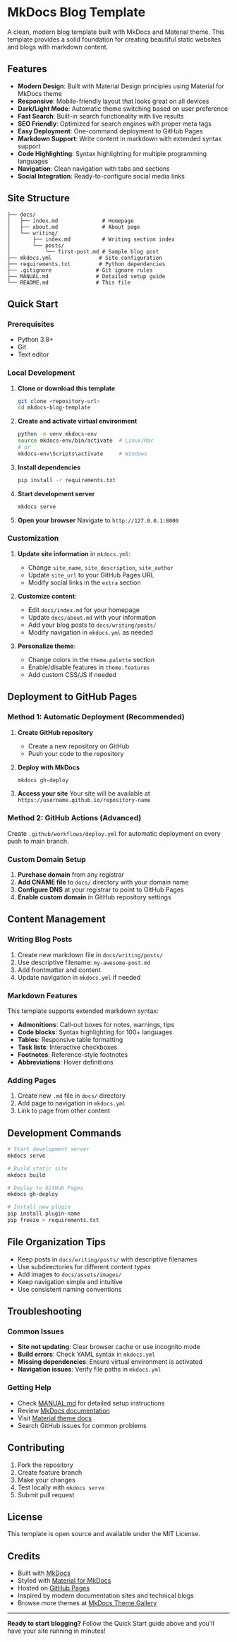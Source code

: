 # MkDocs Blog Template

A clean, modern blog template built with MkDocs and Material theme. This template provides a solid foundation for creating beautiful static websites and blogs with markdown content.

## Features

- **Modern Design**: Built with Material Design principles using Material for MkDocs theme
- **Responsive**: Mobile-friendly layout that looks great on all devices
- **Dark/Light Mode**: Automatic theme switching based on user preference
- **Fast Search**: Built-in search functionality with live results
- **SEO Friendly**: Optimized for search engines with proper meta tags
- **Easy Deployment**: One-command deployment to GitHub Pages
- **Markdown Support**: Write content in markdown with extended syntax support
- **Code Highlighting**: Syntax highlighting for multiple programming languages
- **Navigation**: Clean navigation with tabs and sections
- **Social Integration**: Ready-to-configure social media links

## Site Structure

```
├── docs/
│   ├── index.md              # Homepage
│   ├── about.md              # About page
│   └── writing/
│       ├── index.md          # Writing section index
│       └── posts/
│           └── first-post.md # Sample blog post
├── mkdocs.yml               # Site configuration
├── requirements.txt         # Python dependencies
├── .gitignore              # Git ignore rules
├── MANUAL.md               # Detailed setup guide
└── README.md               # This file
```

## Quick Start

### Prerequisites

- Python 3.8+
- Git
- Text editor

### Local Development

1. **Clone or download this template**
   ```bash
   git clone <repository-url>
   cd mkdocs-blog-template
   ```

2. **Create and activate virtual environment**
   ```bash
   python -m venv mkdocs-env
   source mkdocs-env/bin/activate  # Linux/Mac
   # or
   mkdocs-env\Scripts\activate     # Windows
   ```

3. **Install dependencies**
   ```bash
   pip install -r requirements.txt
   ```

4. **Start development server**
   ```bash
   mkdocs serve
   ```

5. **Open your browser**
   Navigate to `http://127.0.0.1:8000`

### Customization

1. **Update site information** in `mkdocs.yml`:
   - Change `site_name`, `site_description`, `site_author`
   - Update `site_url` to your GitHub Pages URL
   - Modify social links in the `extra` section

2. **Customize content**:
   - Edit `docs/index.md` for your homepage
   - Update `docs/about.md` with your information
   - Add your blog posts to `docs/writing/posts/`
   - Modify navigation in `mkdocs.yml` as needed

3. **Personalize theme**:
   - Change colors in the `theme.palette` section
   - Enable/disable features in `theme.features`
   - Add custom CSS/JS if needed

## Deployment to GitHub Pages

### Method 1: Automatic Deployment (Recommended)

1. **Create GitHub repository**
   - Create a new repository on GitHub
   - Push your code to the repository

2. **Deploy with MkDocs**
   ```bash
   mkdocs gh-deploy
   ```

3. **Access your site**
   Your site will be available at `https://username.github.io/repository-name`

### Method 2: GitHub Actions (Advanced)

Create `.github/workflows/deploy.yml` for automatic deployment on every push to main branch.

### Custom Domain Setup

1. **Purchase domain** from any registrar
2. **Add CNAME file** to `docs/` directory with your domain name
3. **Configure DNS** at your registrar to point to GitHub Pages
4. **Enable custom domain** in GitHub repository settings

## Content Management

### Writing Blog Posts

1. Create new markdown file in `docs/writing/posts/`
2. Use descriptive filename: `my-awesome-post.md`
3. Add frontmatter and content
4. Update navigation in `mkdocs.yml` if needed

### Markdown Features

This template supports extended markdown syntax:

- **Admonitions**: Call-out boxes for notes, warnings, tips
- **Code blocks**: Syntax highlighting for 100+ languages
- **Tables**: Responsive table formatting
- **Task lists**: Interactive checkboxes
- **Footnotes**: Reference-style footnotes
- **Abbreviations**: Hover definitions

### Adding Pages

1. Create new `.md` file in `docs/` directory
2. Add page to navigation in `mkdocs.yml`
3. Link to page from other content

## Development Commands

```bash
# Start development server
mkdocs serve

# Build static site
mkdocs build

# Deploy to GitHub Pages
mkdocs gh-deploy

# Install new plugin
pip install plugin-name
pip freeze > requirements.txt
```

## File Organization Tips

- Keep posts in `docs/writing/posts/` with descriptive filenames
- Use subdirectories for different content types
- Add images to `docs/assets/images/`
- Keep navigation simple and intuitive
- Use consistent naming conventions

## Troubleshooting

### Common Issues

- **Site not updating**: Clear browser cache or use incognito mode
- **Build errors**: Check YAML syntax in `mkdocs.yml`
- **Missing dependencies**: Ensure virtual environment is activated
- **Navigation issues**: Verify file paths in `mkdocs.yml`

### Getting Help

- Check [MANUAL.md](MANUAL.md) for detailed setup instructions
- Review [MkDocs documentation](https://www.mkdocs.org/)
- Visit [Material theme docs](https://squidfunk.github.io/mkdocs-material/)
- Search GitHub issues for common problems

## Contributing

1. Fork the repository
2. Create feature branch
3. Make your changes
4. Test locally with `mkdocs serve`
5. Submit pull request

## License

This template is open source and available under the MIT License.

## Credits

- Built with [MkDocs](https://www.mkdocs.org/)
- Styled with [Material for MkDocs](https://squidfunk.github.io/mkdocs-material/)
- Hosted on [GitHub Pages](https://pages.github.com/)
- Inspired by modern documentation sites and technical blogs
- Browse more themes at [MkDocs Theme Gallery](https://github.com/mkdocs/mkdocs/wiki/MkDocs-Themes)

---

**Ready to start blogging?** Follow the Quick Start guide above and you'll have your site running in minutes!